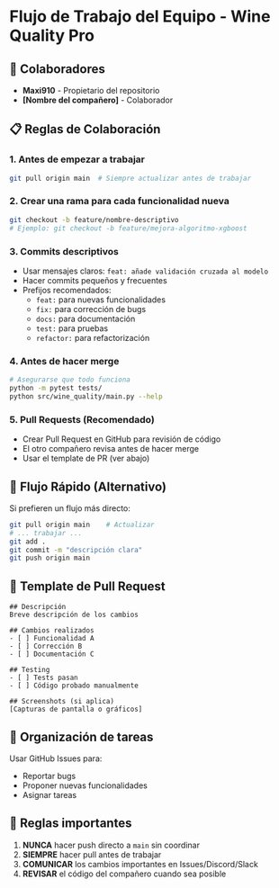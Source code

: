 # Flujo de Trabajo del Equipo - Wine Quality Pro

## 🤝 Colaboradores
- **Maxi910** - Propietario del repositorio
- **[Nombre del compañero]** - Colaborador

## 📋 Reglas de Colaboración

### 1. Antes de empezar a trabajar
```bash
git pull origin main  # Siempre actualizar antes de trabajar
```

### 2. Crear una rama para cada funcionalidad nueva
```bash
git checkout -b feature/nombre-descriptivo
# Ejemplo: git checkout -b feature/mejora-algoritmo-xgboost
```

### 3. Commits descriptivos
- Usar mensajes claros: `feat: añade validación cruzada al modelo`
- Hacer commits pequeños y frecuentes
- Prefijos recomendados:
  - `feat:` para nuevas funcionalidades
  - `fix:` para corrección de bugs
  - `docs:` para documentación
  - `test:` para pruebas
  - `refactor:` para refactorización

### 4. Antes de hacer merge
```bash
# Asegurarse que todo funciona
python -m pytest tests/
python src/wine_quality/main.py --help
```

### 5. Pull Requests (Recomendado)
- Crear Pull Request en GitHub para revisión de código
- El otro compañero revisa antes de hacer merge
- Usar el template de PR (ver abajo)

## 🔄 Flujo Rápido (Alternativo)
Si prefieren un flujo más directo:
```bash
git pull origin main    # Actualizar
# ... trabajar ...
git add .
git commit -m "descripción clara"
git push origin main
```

## 📝 Template de Pull Request
```
## Descripción
Breve descripción de los cambios

## Cambios realizados
- [ ] Funcionalidad A
- [ ] Corrección B
- [ ] Documentación C

## Testing
- [ ] Tests pasan
- [ ] Código probado manualmente

## Screenshots (si aplica)
[Capturas de pantalla o gráficos]
```

## 📁 Organización de tareas
Usar GitHub Issues para:
- Reportar bugs
- Proponer nuevas funcionalidades
- Asignar tareas

## 🚨 Reglas importantes
1. **NUNCA** hacer push directo a `main` sin coordinar
2. **SIEMPRE** hacer pull antes de trabajar
3. **COMUNICAR** los cambios importantes en Issues/Discord/Slack
4. **REVISAR** el código del compañero cuando sea posible